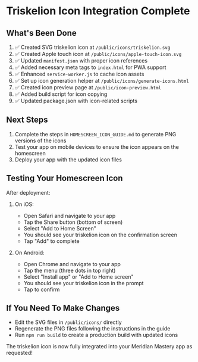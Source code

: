 # Triskelion Icon Integration Complete

## What's Been Done
1. ✅ Created SVG triskelion icon at `/public/icons/triskelion.svg`
2. ✅ Created Apple touch icon at `/public/icons/apple-touch-icon.svg`
3. ✅ Updated `manifest.json` with proper icon references
4. ✅ Added necessary meta tags to `index.html` for PWA support
5. ✅ Enhanced `service-worker.js` to cache icon assets
6. ✅ Set up icon generation helper at `/public/icons/generate-icons.html`
7. ✅ Created icon preview page at `/public/icon-preview.html`
8. ✅ Added build script for icon copying
9. ✅ Updated package.json with icon-related scripts

## Next Steps
1. Complete the steps in `HOMESCREEN_ICON_GUIDE.md` to generate PNG versions of the icons
2. Test your app on mobile devices to ensure the icon appears on the homescreen
3. Deploy your app with the updated icon files

## Testing Your Homescreen Icon
After deployment:

1. On iOS:
   - Open Safari and navigate to your app
   - Tap the Share button (bottom of screen)
   - Select "Add to Home Screen"
   - You should see your triskelion icon on the confirmation screen
   - Tap "Add" to complete

2. On Android:
   - Open Chrome and navigate to your app
   - Tap the menu (three dots in top right)
   - Select "Install app" or "Add to Home screen"
   - You should see your triskelion icon in the prompt
   - Tap to confirm

## If You Need To Make Changes
- Edit the SVG files in `/public/icons/` directly
- Regenerate the PNG files following the instructions in the guide
- Run `npm run build` to create a production build with updated icons

The triskelion icon is now fully integrated into your Meridian Mastery app as requested!
